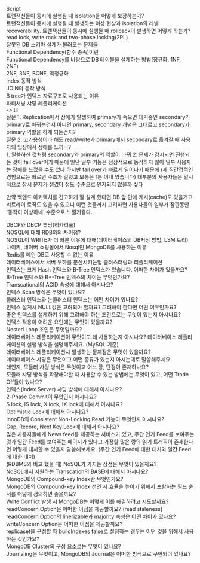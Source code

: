 Script  
트랜잭션들이 동시에 실행될 때 isolation을 어떻게 보장하는가?    
트랜잭션들이 동시에 실행될 때 발생하는 이상 현상과 isolation의 레벨  
recoverability. 트랜잭션들이 동시에 실행될 때 rollback이 발생하면 어떻게 하는가?  
read lock, write rock and two-phase locking(2PL)  
잘못된 DB 스키마 설계가 불러오는 문제들  
Functional Dependency(함수 종속)이란  
Functional Dependency를 바탕으로 DB 테이블을 설계하는 방법(정규화, 1NF, 2NF)  
2NF, 3NF, BCNF, 역정규화  
index 동작 방식  
JOIN의 동작 방식  
B tree가 인덱스 자료구조로 사용되는 이유  
파티셔닝 샤딩 레플리케이션  
-> til  
질문 1. Replication에서 장애가 발생하여 primary가 죽으면 대기중인 secondary가 primary로 바뀌는건지 아니면 primary, secondary 개념은 그대로고 secondary가 primary 역할을 하게 되는건지?  
질문 2. 고가용성이라 해도 read/write가  primary에서 secondary로 옮겨갈 때 사용자의 입장에서 장애를 느끼나?  
1.
말씀하신 것처럼 secondary와 primary의 역할이 바뀌
2.
문제가 감지되면 진행되는 것이 fail over이기 때문에 일단 일부 기능은 정상적으로 동작하지 않아 일부 사용자는 장애를 느꼈을 수도 있다
하지만 fail over가 빠르게 일어나기 때문에 (제 직간접적인 경험으로는 빠르면 수초가 걸렸고 보통은 1분 이내 였습니다) 
대부분의 사용자들은 일시적으로 잠시 문제가 생겼다 정도 수준으로 인지되지 않을까 싶다

만약 백엔드 아키텍처를 견고하게 잘 설계 했다면 DB 앞 단에 캐시(cache)도 있을거고 리트라이 로직도 있을 수 있으니 
이런 것들까지 고려하면 사용자들의 일부가 잠깐동안 '동작이 이상하네' 수준으로 느낄거같다.  

DBCP와 DBCP 튜닝(히카리풀)  
NOSQL에 대해 RDB와의 차이점?  
NOSQL이 WRITE가 더 빠른 이유에 대해(데이터베이스의 DB저장 방법, LSM 트리)  
나이키, 네이버 쇼핑몰에서 Nosql인 MongoDB를 사용하는 이유  
Redis를 메인 DB로 사용할 수 없는 이유  
데이터베이스에서 서버 부하를 분산시키는법 클러스터링과 리플리케이션  
인덱스는 크게 Hash 인덱스와 B-Tree 인덱스가 있습니다. 어떠한 차이가 있을까요?  
B-Tree 인덱스와 B+-Tree 인덱스의 차이는 무엇인가요?  
Transcational의 ACID 속성에 대해서 아시나요?  
인덱스 Scan 방식은 무엇이 있나요?  
클러스터 인덱스와 논클러스터 인덱스는 어떤 차이가 있나요?  
인덱스 설계시 NULL값은 고려되야 할까요? 고려해야 한다면 어떤 이유인가요?  
좋은 인덱스를 설계하기 위해 고려해야 하는 조건으로는 무엇이 있는지 아시나요?  
인덱스 적용이 어려운 요인에는 무엇이 있을까요?  
Nested Loop 조인은 무엇일까요?  
데이터베이스 레플리케이션이 무엇이고 왜 사용하는지 아시나요? 
데이터베이스 레플리케이션의 실행 방식을 설명해주세요. (MySQL 기준)  
데이터베이스 레플리케이션시 발생하는 문제점은 무엇이 있을까요?   
데이터베이스 샤딩은 무엇이고 어떤 종류가 있는지 아시는데로 말씀해주세요.  
레인지, 모듈러 샤딩 방식은 무엇이고 어느 장, 단점이 존재하나요?  
모듈러 샤딩 방식을 확장해야할 때 사용할 수 있는 방법에는 무엇이 있고, 어떤 Trade Off들이 있나요?  
인덱스(Index Server) 샤딩 방식에 대해서 아시나요?  
2-Phase Commit이 무엇인지 아시나요?  
S lock, IS lock, X lock, IX lock에 대해서 아시나요?  
Optimistic Lock에 대해서 아시나요?  
InnoDB의 Consistent Non-Locking Read 기능이 무엇인지 아시나요?  
Gap, Record, Next Key Lock에 대해서 아시나요?  
많은 사용자들에게 News feed를 제공하는 서비스가 있고, 주간 인기 Feed를 보여주는 것과 일간 Feed를 보여주는 페이지가 있다고 가정할 많은 량의 읽기 트래픽이 존재한다면 어떻게 대처할 수 있을지 말씀해보세요. (주간 인기 Feed에 대한 대처와 일간 Feed에 대한 대처)  
(RDBMS와 비교 했을 때) NoSQL가 가지는 장점은 무엇이 있을까요?  
NoSQL에서 지원하는 Transcation의 BASE에 대해서 아시나요?  
MongoDB의 Compound-key Index란 무엇인가요?  
MongoDB의 Compound-key Index 선언 시 효율을 높이기 위해서 포함하는 필드 순서를 어떻게 정의하면 좋을까요?  
Write Conflict 발생 시 MongoDB는 어떻게 이를 해결하려고 시도할까요?  
readConcern Option은 어떠한 이점을 제공할까요? (read staleness)  
readConcern Option의 linerizable과 majority 속성은 어떤 차이가 있나요?  
writeConcern Option은 어떠한 이점을 제공할까요?  
replicaset을 구성할 때 buildIndexes false로 설정하는 경우는 어떤 것을 위해서 사용하는 것인가요?  
MongoDB Cluster의 구성 요소로는 무엇이 있나요?  
Journaling은 무엇이고, MongoDB의 Journal은 어떠한 방식으로 구현되어 있나요?  
